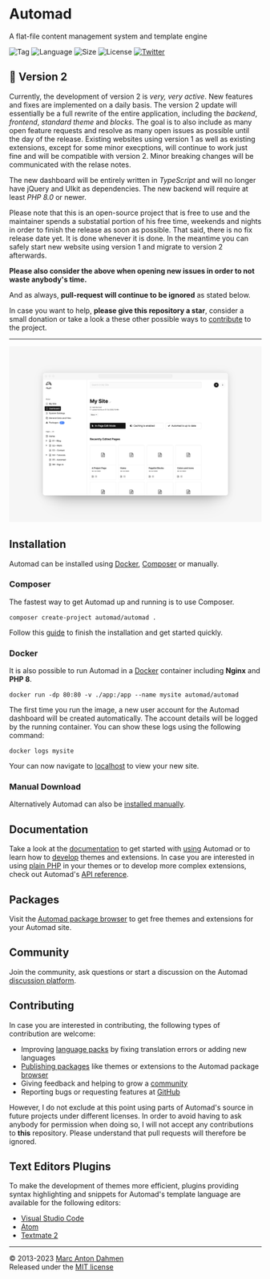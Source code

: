 # Automad

A flat-file content management system and template engine

![Tag](https://img.shields.io/github/v/tag/marcantondahmen/automad?include_prereleases&sort=semver&color=222222)
![Language](https://img.shields.io/github/languages/top/marcantondahmen/automad?color=222222)
![Size](https://img.shields.io/github/languages/code-size/marcantondahmen/automad?color=222222)
![License](https://img.shields.io/github/license/marcantondahmen/automad?color=222222)
[![Twitter](https://img.shields.io/twitter/follow/automadcms?label=Follow)](https://twitter.com/automadcms)

## :wave: Version 2

Currently, the development of version 2 is _very, very active_. New features and fixes are implemented on a daily basis.
The version 2 update will essentially be a full rewrite of the entire application, including the _backend_, _frontend_, _standard theme_ and _blocks_.
The goal is to also include as many open feature requests and resolve as many open issues as possible until the day of the release.
Existing websites using version 1 as well as existing extensions, except for some minor execptions, will continue to work just fine and will be compatible with version 2. Minor breaking changes will be communicated with the relase notes.

The new dashboard will be entirely written in _TypeScript_ and will no longer have jQuery and UIkit as dependencies.
The new backend will require at least _PHP 8.0_ or newer.

Please note that this is an open-source project that is free to use and the maintainer spends a substatial portion of his free time, weekends and nights in
order to finish the release as soon as possible. That said, there is no fix release date yet. It is done whenever it is done. In the meantime you can
safely start new website using version 1 and migrate to version 2 afterwards.

**Please also consider the above when opening new issues in order to not waste anybody's time.**

And as always, **pull-request will continue to be ignored** as stated below.

In case you want to help, **please give this repository a star**, consider a small donation or take a look a these other possible ways to [contribute](#contributing) to the project.

---

![Mockup](https://raw.githubusercontent.com/marcantondahmen/media-files/master/automad/readme.png)

## Installation

Automad can be installed using [Docker](https://docker.com), [Composer](https://getcomposer.org) or manually.

### Composer

The fastest way to get Automad up and running is to use Composer.

    composer create-project automad/automad .

Follow this [guide](https://automad.org/getting-started#composer) to finish the installation and get started quickly.

### Docker

It is also possible to run Automad in a [Docker](https://hub.docker.com/r/automad/automad) container including **Nginx** and **PHP 8**.

    docker run -dp 80:80 -v ./app:/app --name mysite automad/automad

The first time you run the image, a new user account for the Automad dashboard will be created automatically. The account details will be logged by the running container. You can show these logs using the following command:

    docker logs mysite

Your can now navigate to [localhost](http://localhost) to view your new site.

### Manual Download

Alternatively Automad can also be [installed manually](https://automad.org/getting-started#manual-installation).

## Documentation

Take a look at the [documentation](https://automad.org) to get started with [using](https://automad.org/user-guide) Automad or to learn how to [develop](https://automad.org/developer-guide) themes and extensions. In case you are interested in using [plain PHP](https://automad.org/developer-guide/building-themes/plain-php) in your themes or to develop more complex extensions, check out Automad's [API reference](https://api.automad.org).

## Packages

Visit the [Automad package browser](https://packages.automad.org) to get free themes and extensions for your Automad site.

## Community

Join the community, ask questions or start a discussion on the Automad [discussion platform](https://discuss.automad.org).

## Contributing

In case you are interested in contributing, the following types of contribution are welcome:

-   Improving [language packs](https://github.com/marcantondahmen/automad-language-packs) by fixing translation errors or adding new languages
-   [Publishing packages](https://automad.org/developer-guide/publishing-packages) like themes or extensions to the Automad package [browser](https://packages.automad.org)
-   Giving feedback and helping to grow a [community](https://discuss.automad.org)
-   Reporting bugs or requesting features at [GitHub](https://github.com/marcantondahmen/automad/issues)

However, I do not exclude at this point using parts of Automad's source in future projects under different licenses. In order to avoid having to ask anybody for permission when doing so, I will not accept any contributions to **this** repository. Please understand that pull requests will therefore be ignored.

## Text Editors Plugins

To make the development of themes more efficient, plugins providing syntax highlighting and snippets for Automad's template language are available for the following editors:

-   [Visual Studio Code](https://marketplace.visualstudio.com/items?itemName=MarcAntonDahmen.automad)
-   [Atom](https://atom.io/packages/language-automad)
-   [Textmate 2](https://github.com/marcantondahmen/automad.tmbundle)

---

© 2013-2023 [Marc Anton Dahmen](https://marcdahmen.de)  
Released under the [MIT license](https://automad.org/license)

